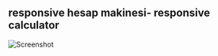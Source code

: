 ## responsive hesap makinesi- responsive calculator

![Screenshot](https://user-images.githubusercontent.com/98260376/230868932-c351705c-f6a0-42b2-9674-e661b62c9305.png)
